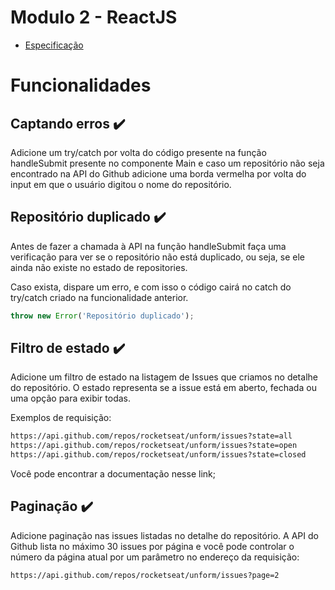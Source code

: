 # Modulo 2 - ReactJS

- [Especificação](https://github.com/Rocketseat/bootcamp-gostack-desafio-05#desafio-05-aplica%C3%A7%C3%A3o-com-reactjs)

# Funcionalidades

## Captando erros :heavy_check_mark:

Adicione um try/catch por volta do código presente na função handleSubmit presente no componente Main e caso um repositório não seja encontrado na API do Github adicione uma borda vermelha por volta do input em que o usuário digitou o nome do repositório.

## Repositório duplicado :heavy_check_mark:

Antes de fazer a chamada à API na função handleSubmit faça uma verificação para ver se o repositório não está duplicado, ou seja, se ele ainda não existe no estado de repositories.

Caso exista, dispare um erro, e com isso o código cairá no catch do try/catch criado na funcionalidade anterior.

~~~js
throw new Error('Repositório duplicado');
~~~

## Filtro de estado :heavy_check_mark:

Adicione um filtro de estado na listagem de Issues que criamos no detalhe do repositório. O estado representa se a issue está em aberto, fechada ou uma opção para exibir todas.

Exemplos de requisição:

~~~bash
https://api.github.com/repos/rocketseat/unform/issues?state=all
https://api.github.com/repos/rocketseat/unform/issues?state=open
https://api.github.com/repos/rocketseat/unform/issues?state=closed
~~~

Você pode encontrar a documentação nesse link;

## Paginação :heavy_check_mark:

Adicione paginação nas issues listadas no detalhe do repositório. A API do Github lista no máximo 30 issues por página e você pode controlar o número da página atual por um parâmetro no endereço da requisição:

~~~bash
https://api.github.com/repos/rocketseat/unform/issues?page=2
~~~
